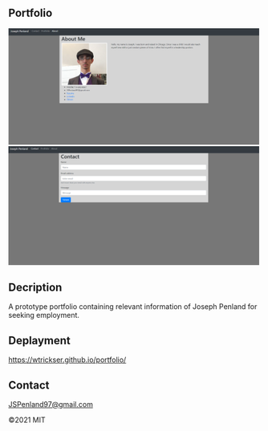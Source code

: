 ## Portfolio

<img src = README&Images/Pic1.png width=500>

<img src = Pic2.png width=500>

## Decription
A prototype portfolio containing relevant information of Joseph Penland for seeking employment.


## Deplayment
https://wtrickser.github.io/portfolio/

## Contact
JSPenland97@gmail.com

©2021 MIT
